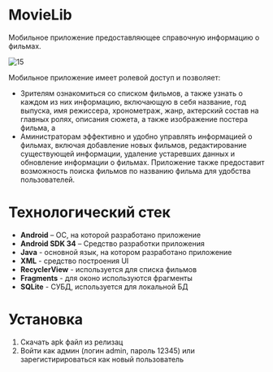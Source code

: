 # MovieLib

Мобильное приложение предоставляющее справочную информацию о фильмах.

![15](https://github.com/Leturgone/CurseWork2_2/assets/145966860/9b058975-0f41-4c30-bf45-a8b1383ff879)

Мобильное приложение имеет ролевой доступ и позволяет:
 - Зрителям ознакомиться со списком фильмов, а также 
узнать о каждом из них информацию, включающую в себя название, год выпуска, 
имя режиссера, хронометраж, жанр, актерский состав на главных ролях, описания 
сюжета, а также изображение постера фильма, а
 - Аминистраторам эффективно и 
удобно управлять информацией о фильмах, включая добавление новых фильмов, 
редактирование существующей информации, удаление устаревших данных и 
обновление информации о фильмах. 
Приложение также предоставит возможность поиска фильмов по названию фильма для удобства пользователей.

# Технологический стек
- **Android** – ОС, на которой разработано приложение
- **Android SDK 34** – Средство разработки приложения
- **Java** - основной язык, на котором разработано приложение
- **XML** - средство построения UI
- **RecyclerView** - используется для списка фильмов
- **Fragments** - для оконо используются фрагменты
- **SQLite** - СУБД, используется для локальной БД


# Установка
1. Скачать apk файл из релизац
2. Войти как админ (логин admin, пароль 12345) или зарегистирироваться как новый пользователь




